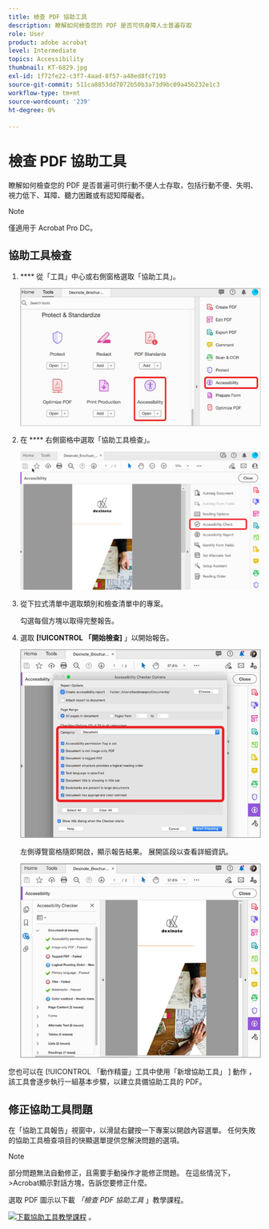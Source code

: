 ```yaml
---
title: 檢查 PDF 協助工具
description: 瞭解如何檢查您的 PDF 是否可供身障人士普遍存取
role: User
product: adobe acrobat
level: Intermediate
topics: Accessibility
thumbnail: KT-6829.jpg
exl-id: 1f72fe22-c3f7-4aad-8f57-a48ed8fc7193
source-git-commit: 511ca8853dd7072b50b3a73d9bc09a45b232e1c3
workflow-type: tm+mt
source-wordcount: '239'
ht-degree: 0%

---
```


# 檢查 PDF 協助工具

瞭解如何檢查您的 PDF 是否普遍可供行動不便人士存取，包括行動不便、失明、視力低下、耳障、聽力困難或有認知障礙者。

>[!NOTE]
>
>僅適用于 Acrobat Pro DC。

## 協助工具檢查

1. **** 從「工具」中心或右側窗格選取「協助工具」。

   ![協助工具步驟 1](../assets/Accessibility_1.png)

1. 在 **** 右側窗格中選取「協助工具檢查」。

   ![協助工具步驟 2](../assets/Accessibility_2.png)

1. 從下拉式清單中選取類別和檢查清單中的專案。

   勾選每個方塊以取得完整報告。

1. 選取 **[!UICONTROL 「開始檢查]** 」以開始報告。

   ![協助工具步驟 3](../assets/Accessibility_3.png)

   左側導覽窗格隨即開啟，顯示報告結果。 展開區段以查看詳細資訊。

   ![協助工具步驟 4](../assets/Accessibility_4.png)

您也可以在 [!UICONTROL  「動作精靈」工具中使用「新增協助工具」 ] 動作 [ ](https://experienceleague.adobe.com/docs/document-cloud-learn/acrobat-learning/advanced-tasks/action.html) ，該工具會逐步執行一組基本步驟，以建立具備協助工具的 PDF。

## 修正協助工具問題

在「協助工具報告」視窗中，以滑鼠右鍵按一下專案以開啟內容選單。 任何失敗的協助工具檢查項目的快顯選單提供您解決問題的選項。

>[!NOTE]
>
>部分問題無法自動修正，且需要手動操作才能修正問題。 在這些情況下，>Acrobat顯示對話方塊，告訴您要修正什麼。

選取 PDF 圖示以下載 *「檢查 PDF 協助工具* 」教學課程。

[![下載協助工具教學課程 ](../assets/acrobat_PDF_96.png)](../assets/AcrobatDCAccessible.pdf) 。
